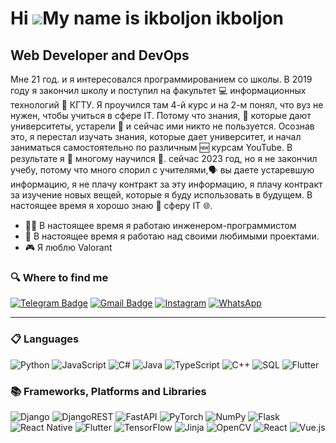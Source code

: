 Hi ![](https://user-images.githubusercontent.com/18350557/176309783-0785949b-9127-417c-8b55-ab5a4333674e.gif)My name is ikboljon ikboljon
=========================================================================================================================================

Web Developer and DevOps
------------------------

Мне 21 год. и я интересовался программированием со школы. В 2019 году я закончил школу и поступил на факультет 💻 информационных технологий 🏢 КГТУ. Я проучился там 4-й курс и на 2-м понял, что вуз не нужен, чтобы учиться в сфере IT. Потому что знания, 📖 которые дают университеты, устарели 📜 и сейчас ими никто не пользуется. Осознав это, я перестал изучать знания, которые дает университет, и начал заниматься самостоятельно по различным 🆕 курсам YouTube. В результате я 🎯 многому научился 🎉. сейчас 2023 год, но я не закончил учебу, потому что много спорил с учителями,🗣 вы даете устаревшую информацию, я не плачу контракт за эту информацию, я плачу контракт за изучение новых вещей, которые я буду использовать в будущем. В настоящее время я хорошо знаю 💪 сферу IT 🌐.

- 👨‍💻 В настоящее время я работаю инженером-программистом
- 🔭 В настоящее время я работаю над своими любимыми проектами.
- 🎮 Я люблю Valorant

### 🔍 Where to find me 
[![Telegram Badge](https://img.shields.io/badge/-Telegram-blue?style=flat&logo=Telegram&logoColor=white)](https://t.me/i_yu_ev) 
[![Gmail Badge](https://img.shields.io/badge/-Gmail-red?style=flat&logo=Gmail&logoColor=white)](mailto:ikboljonuldashvaev@gmail.com)
[![Instagram](https://img.shields.io/badge/Instagram-%23E4405F.svg?&logo=Instagram&logoColor=white)](https://instagram.com/i_yu_ev)
[![WhatsApp](https://img.shields.io/badge/WhatsApp-25D366?&logo=whatsapp&logoColor=white)](https://wa.me/+996507727280)

---
### 📋 Languages

![Python](https://img.shields.io/badge/python-3670A0?&logo=python&logoColor=ffdd54)
![JavaScript](https://img.shields.io/badge/javascript-%23323330.svg?&logo=javascript&logoColor=%23F7DF1E)
![C#](https://img.shields.io/badge/c%23-%23239120.svg?&logo=c-sharp&logoColor=white)
![Java](https://img.shields.io/badge/java-%23ED8B00.svg?&logo=openjdk&logoColor=white)
![TypeScript](https://img.shields.io/badge/typescript-%23007ACC.svg?&logo=typescript&logoColor=white)
![C++](https://img.shields.io/badge/c++-%2300599C.svg?&logo=c%2B%2B&logoColor=white)
![SQL](https://img.shields.io/badge/-SQL-000?&logo=MySQL)
![Flutter](https://img.shields.io/badge/-Flutter-000?&logo=Flutter)

### 📚 Frameworks, Platforms and Libraries
![Django](https://img.shields.io/badge/django-%23092E20.svg?&logo=django&logoColor=white)
![DjangoREST](https://img.shields.io/badge/DJANGO-REST-ff1709?&logo=django&logoColor=white&color=ff1709&labelColor=gray)
![FastAPI](https://img.shields.io/badge/FastAPI-005571?&logo=fastapi)
![PyTorch](https://img.shields.io/badge/PyTorch-%23EE4C2C.svg?&logo=PyTorch&logoColor=white)
![NumPy](https://img.shields.io/badge/numpy-%23013243.svg?&logo=numpy&logoColor=white)
![Flask](https://img.shields.io/badge/flask-%23000.svg?&logo=flask&logoColor=white)
![React Native](https://img.shields.io/badge/react_native-%2320232a.svg?&logo=react&logoColor=%2361DAFB)
![Flutter](https://img.shields.io/badge/Flutter-%2302569B.svg?&logo=Flutter&logoColor=white)
![TensorFlow](https://img.shields.io/badge/TensorFlow-%23FF6F00.svg?&logo=TensorFlow&logoColor=white)
![Jinja](https://img.shields.io/badge/jinja-white.svg?&logo=jinja&logoColor=black)
![OpenCV](https://img.shields.io/badge/opencv-%23white.svg?&logo=opencv&logoColor=white)
![React](https://img.shields.io/badge/react-%2320232a.svg?&logo=react&logoColor=%2361DAFB)
![Vue.js](https://img.shields.io/badge/vuejs-%2335495e.svg?&logo=vuedotjs&logoColor=%234FC08D)

